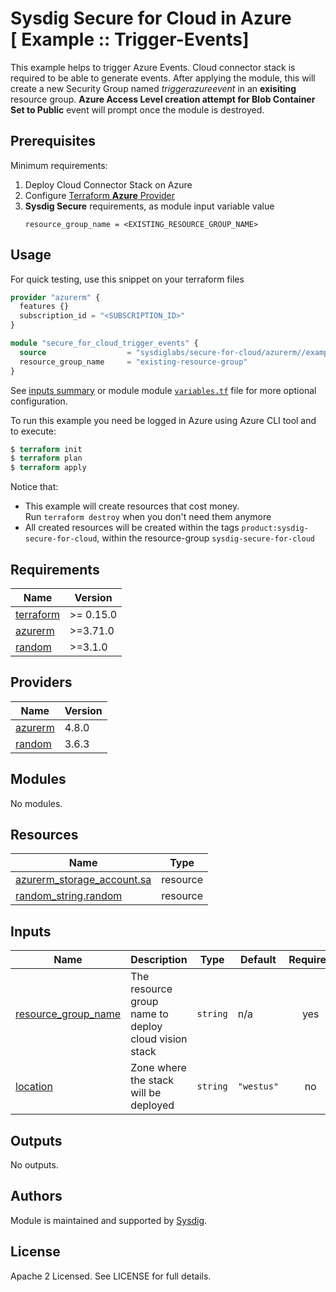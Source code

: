 # Sysdig Secure for Cloud in Azure<br/>[ Example :: Trigger-Events]

This example helps to trigger Azure Events. Cloud connector stack is required to be able to generate events.
After applying the module, this will create a new Security Group named _triggerazureevent_ in an **exisiting** resource group.
**Azure Access Level creation attempt for Blob Container Set to Public** event will prompt once the module is destroyed.

## Prerequisites

Minimum requirements:

1. Deploy Cloud Connector Stack on Azure
2. Configure [Terraform **Azure** Provider](https://registry.terraform.io/providers/hashicorp/azurerm/latest/docs)
3. **Sysdig Secure** requirements, as module input variable value
    ```
    resource_group_name = <EXISTING_RESOURCE_GROUP_NAME>
    ```

## Usage

For quick testing, use this snippet on your terraform files

```terraform
provider "azurerm" {
  features {}
  subscription_id = "<SUBSCRIPTION_ID>"
}

module "secure_for_cloud_trigger_events" {
  source                  = "sysdiglabs/secure-for-cloud/azurerm//examples/trigger-events"
  resource_group_name     = "existing-resource-group"
}
```

See [inputs summary](#inputs) or module
module [`variables.tf`](https://github.com/sysdiglabs/terraform-azurerm-secure-for-cloud/blob/master/examples/new_resource_group/variables.tf)
file for more optional configuration.

To run this example you need be logged in Azure using Azure CLI tool and to execute:

```terraform
$ terraform init
$ terraform plan
$ terraform apply
```

Notice that:

* This example will create resources that cost money.<br/>Run `terraform destroy` when you don't need them anymore
* All created resources will be created within the tags `product:sysdig-secure-for-cloud`, within the
  resource-group `sysdig-secure-for-cloud`

<!-- BEGINNING OF PRE-COMMIT-TERRAFORM DOCS HOOK -->
## Requirements

| Name | Version |
|------|---------|
| <a name="requirement_terraform"></a> [terraform](#requirement\_terraform) | >= 0.15.0 |
| <a name="requirement_azurerm"></a> [azurerm](#requirement\_azurerm) | >=3.71.0 |
| <a name="requirement_random"></a> [random](#requirement\_random) | >=3.1.0 |

## Providers

| Name | Version |
|------|---------|
| <a name="provider_azurerm"></a> [azurerm](#provider\_azurerm) | 4.8.0 |
| <a name="provider_random"></a> [random](#provider\_random) | 3.6.3 |

## Modules

No modules.

## Resources

| Name | Type |
|------|------|
| [azurerm_storage_account.sa](https://registry.terraform.io/providers/hashicorp/azurerm/latest/docs/resources/storage_account) | resource |
| [random_string.random](https://registry.terraform.io/providers/hashicorp/random/latest/docs/resources/string) | resource |

## Inputs

| Name | Description | Type | Default | Required |
|------|-------------|------|---------|:--------:|
| <a name="input_resource_group_name"></a> [resource\_group\_name](#input\_resource\_group\_name) | The resource group name to deploy cloud vision stack | `string` | n/a | yes |
| <a name="input_location"></a> [location](#input\_location) | Zone where the stack will be deployed | `string` | `"westus"` | no |

## Outputs

No outputs.
<!-- END OF PRE-COMMIT-TERRAFORM DOCS HOOK -->

## Authors

Module is maintained and supported by [Sysdig](https://sysdig.com).

## License

Apache 2 Licensed. See LICENSE for full details.
